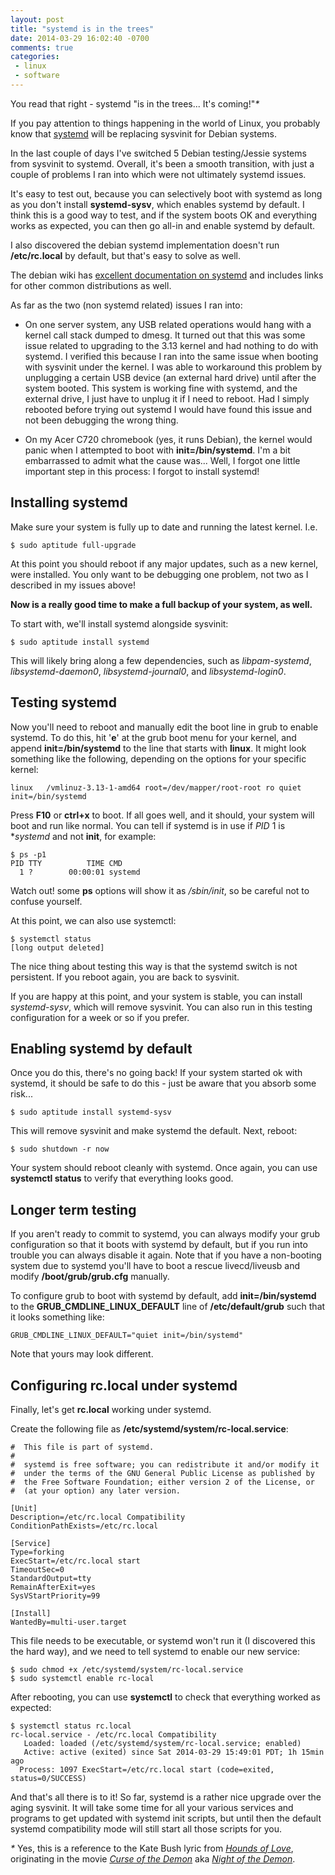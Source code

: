 ```yaml
---
layout: post
title: "systemd is in the trees"
date: 2014-03-29 16:02:40 -0700
comments: true
categories:
 - linux
 - software
---
```


You read that right - systemd "is in the trees... It's coming!"*\**

If you pay attention to things happening in the world of Linux, you probably
know that [systemd](http://freedesktop.org/wiki/Software/systemd/) will be
replacing sysvinit for Debian systems.

In the last couple of days I've switched 5 Debian testing/Jessie systems
from sysvinit to systemd. Overall, it's been a smooth transition, with just a
couple of problems I ran into which were not ultimately systemd issues.

It's easy to test out, because you can selectively boot with systemd as long
as you don't install **systemd-sysv**, which enables systemd by default. I
think this is a good way to test, and if the system boots OK and everything
works as expected, you can then go all-in and enable systemd by default.

I also discovered the debian systemd implementation doesn't run **/etc/rc.local**
by default, but that's easy to solve as well.

The debian wiki has
[excellent documentation on systemd](https://wiki.debian.org/systemd) and
includes links for other common distributions as well.

As far as the two (non systemd related) issues I ran into:

- On one server system, any USB related operations would hang with a kernel call
stack dumped to dmesg. It turned out that this was some issue related to
upgrading to the 3.13 kernel and had nothing to do with systemd. I verified this
because I ran into the same issue when booting with sysvinit under the kernel. I
was able to workaround this problem by unplugging a certain USB device (an
external hard drive) until after the system booted. This system is working fine
with systemd, and the external drive, I just have to unplug it if I need to
reboot. Had I simply rebooted before trying out systemd I would have found this
issue and not been debugging the wrong thing.

- On my Acer C720 chromebook (yes, it runs Debian), the kernel would panic
when I attempted to boot with **init=/bin/systemd**. I'm a bit embarrassed to
admit what the cause was... Well, I forgot one little important step in this
process: I forgot to install systemd!

Installing systemd
------------------

Make sure your system is fully up to date and running the latest kernel. I.e.

    $ sudo aptitude full-upgrade

At this point you should reboot if any major updates, such as a new kernel,
were installed. You only want to be debugging one problem, not two as I
described in my issues above!

**Now is a really good time to make a full backup of your system, as well.**

To start with, we'll install systemd alongside sysvinit:

    $ sudo aptitude install systemd

This will likely bring along a few dependencies, such as *libpam-systemd*,
*libsystemd-daemon0*, *libsystemd-journal0*, and *libsystemd-login0*.

Testing systemd
---------------

Now you'll need to reboot and manually edit the boot line in grub to enable
systemd. To do this, hit '**e**' at the grub boot menu for your kernel,
and append **init=/bin/systemd** to the line that starts with **linux**. It
might look something like the following, depending on the options for your
specific kernel:

    linux   /vmlinuz-3.13-1-amd64 root=/dev/mapper/root-root ro quiet init=/bin/systemd

Press **F10** or **ctrl+x** to boot. If all goes well, and it should, your
system will boot and run like normal. You can tell if systemd is in use if
*PID* 1 is **systemd* and not **init**, for example:

    $ ps -p1
    PID TTY          TIME CMD
      1 ?        00:00:01 systemd

Watch out! some **ps** options will show it as */sbin/init*, so be careful
not to confuse yourself.

At this point, we can also use systemctl:

    $ systemctl status
    [long output deleted]

The nice thing about testing this way is that the systemd switch is not
persistent. If you reboot again, you are back to sysvinit.

If you are happy at this point, and your system is stable, you can install
*systemd-sysv*, which will remove sysvinit. You can also run in this testing
configuration for a week or so if you prefer.

Enabling systemd by default
---------------------------

Once you do this, there's no going back! If your system started ok with
systemd, it should be safe to do this - just be aware that you absorb some
risk...

    $ sudo aptitude install systemd-sysv

This will remove sysvinit and make systemd the default. Next, reboot:

    $ sudo shutdown -r now

Your system should reboot cleanly with systemd. Once again, you can use
**systemctl status** to verify that everything looks good.

Longer term testing
-------------------

If you aren't ready to commit to systemd, you can always modify your grub
configuration so that it boots with systemd by default, but if you run into
trouble you can always disable it again. Note that if you have a non-booting
system due to systemd you'll have to boot a rescue livecd/liveusb and modify
**/boot/grub/grub.cfg** manually.

To configure grub to boot with systemd by default, add **init=/bin/systemd**
to the **GRUB_CMDLINE_LINUX_DEFAULT** line of **/etc/default/grub** such that
it looks something like:

    GRUB_CMDLINE_LINUX_DEFAULT="quiet init=/bin/systemd"

Note that yours may look different.

Configuring rc.local under systemd
----------------------------------

Finally, let's get **rc.local** working under systemd.

Create the following file as **/etc/systemd/system/rc-local.service**:

```
#  This file is part of systemd.
#
#  systemd is free software; you can redistribute it and/or modify it
#  under the terms of the GNU General Public License as published by
#  the Free Software Foundation; either version 2 of the License, or
#  (at your option) any later version.

[Unit]
Description=/etc/rc.local Compatibility
ConditionPathExists=/etc/rc.local

[Service]
Type=forking
ExecStart=/etc/rc.local start
TimeoutSec=0
StandardOutput=tty
RemainAfterExit=yes
SysVStartPriority=99

[Install]
WantedBy=multi-user.target
```

This file needs to be executable, or systemd won't run it (I discovered this
the hard way), and we need to tell systemd to enable our new service:

    $ sudo chmod +x /etc/systemd/system/rc-local.service
    $ sudo systemctl enable rc-local

After rebooting, you can use **systemctl** to check that everything worked
as expected:

```
$ systemctl status rc.local
rc-local.service - /etc/rc.local Compatibility
   Loaded: loaded (/etc/systemd/system/rc-local.service; enabled)
   Active: active (exited) since Sat 2014-03-29 15:49:01 PDT; 1h 15min ago
  Process: 1097 ExecStart=/etc/rc.local start (code=exited, status=0/SUCCESS)
```

And that's all there is to it! So far, systemd is a rather nice upgrade
over the aging sysvinit. It will take some time for all your various services
and programs to get updated with systemd init scripts, but until then the
default systemd compatibility mode will still start all those scripts for you.

*\** Yes, this is a reference to the Kate Bush lyric from
[*Hounds of Love*](https://en.wikipedia.org/wiki/Hounds_of_Love),
originating in the movie
[*Curse of the Demon*](http://www.imdb.com/title/tt0050766/) aka
[*Night of the Demon*](https://en.wikipedia.org/wiki/Night_of_the_demon).
